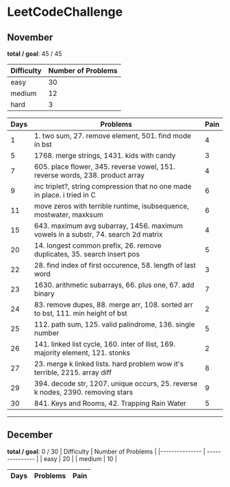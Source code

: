 # LeetCodeChallenge

## November

**total / goal**: 45 / 45

| Difficulty     | Number of Problems    |
|--------------- | ---------------       |
| easy           | 30                    |
| medium         | 12                    |
| hard           | 3                     |



| Days | Problems                                                                          | Pain |
| ---- | --------------------------------------------------------------------------------- | ---- |
| 1    | 1. two sum, 27. remove element, 501. find mode in bst                             | 4    |
| 5    | 1768. merge strings, 1431. kids with candy                                        | 3    |
| 7    | 605. place flower, 345. reverse vowel, 151. reverse words, 238. product array     | 4    |
| 9    | inc triplet?, string compression that no one made in place. i tried in C          | 6    |
| 11   | move zeros with terrible runtime, isubsequence, mostwater, maxksum                | 6    |
| 15   | 643. maximum avg subarray, 1456. maximum vowels in a substr, 74. search 2d matrix | 4    |
| 20   | 14. longest common prefix, 26. remove duplicates, 35. search insert pos           | 5    |
| 22   | 28. find index of first occurence, 58. length of last word                        | 3    |
| 23   | 1630. arithmetic subarrays, 66. plus one, 67. add binary                          | 7    |
| 24   | 83. remove dupes, 88. merge arr, 108. sorted arr to bst, 111. min height of bst   | 2    |
| 25   | 112. path sum, 125. valid palindrome, 136. single number                          | 5    |
| 26   | 141. linked list cycle, 160. inter of llist, 169. majority element, 121. stonks   | 2    |
| 27   | 23. merge k linked lists. hard problem wow it's terrible, 2215. array diff        | 8    |
| 29   | 394. decode str, 1207. unique occurs, 25. reverse k nodes, 2390. removing stars   | 9    |
| 30   | 841. Keys and Rooms, 42. Trapping Rain Water                                      | 5    |

---

## December

**total / goal**: 0 / 30
| Difficulty     | Number of Problems    |
|--------------- | ---------------       |
| easy           | 20                    |
| medium         | 10                    |

| Days | Problems                                                                          | Pain |
| ---- | --------------------------------------------------------------------------------- | ---- |
